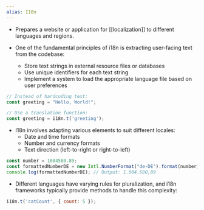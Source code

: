 ```yaml
---
alias: I18n
---
```


- Prepares a website or application for [[localization]] to different languages and regions.

- One of the fundamental principles of i18n is extracting user-facing text from the codebase:
    - Store text strings in external resource files or databases
    - Use unique identifiers for each text string
    - Implement a system to load the appropriate language file based on user preferences

```javascript
// Instead of hardcoding text:
const greeting = "Hello, World!";

// Use a translation function:
const greeting = i18n.t('greeting');
```

- I18n involves adapting various elements to suit different locales:
    - Date and time formats
    - Number and currency formats
    - Text direction (left-to-right or right-to-left)

```javascript
const number = 1004580.89;
const formattedNumberDE = new Intl.NumberFormat("de-DE").format(number);
console.log(formattedNumberDE); // Output: 1.004.580,89
```

- Different languages have varying rules for pluralization, and i18n frameworks typically provide methods to handle this complexity:

```javascript
i18n.t('catCount', { count: 5 });
```
